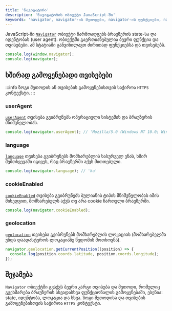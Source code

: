 ```yaml
---
title: 'ნავიგატორი'
description: 'ნავიგატორის ობიექტი JavaScript-ში'
keywords: 'navigator, navigator-ის მეთოდები, navigator-ის ფუნქციები, navigator-ის თვისებები'
---
```


JavaScript-ში [`Navigator`](https://developer.mozilla.org/en-US/docs/Web/API/Navigator) ობიექტი წარმოადგენს ბრაუზერის state-სა და იდენტობას (user agent). ობიექტში გაერთიანებულია ბევრი ფუნქცია და თვისებები. ამ სტატიაში განვიხილავთ ძირითად ფუნქციებსა და თვისებებს.

```js
console.log(window.navigator);
console.log(navigator);
```

## ხშირად გამოყენებადი თვისებები

:::info
ზოგი მეთოდის ან თვისების გამოყენებისთვის საჭიროა `HTTPS` კონტექსტი.
:::

### userAgent

[`userAgent`](https://developer.mozilla.org/en-US/docs/Web/API/Navigator/userAgent) თვისება გვიბრუნებს ოპერაციული სისტემის და ბრაუზერის მნიშვნელობას.

```js
console.log(navigator.userAgent); // 'Mozilla/5.0 (Windows NT 10.0; Win64; x64) AppleWebKit/537.36 (KHTML, like Gecko) Chrome/130.0.0.0 Safari/537.36'
```

### language

[`language`](https://developer.mozilla.org/en-US/docs/Web/API/Navigator/language) თვისება გვიბრუნებს მომხარებლის სასურველ ენას, ხშირ შემთხვევაში იგივეს, რაც ბრაუზერში აქვს მითთებული.

```js
console.log(navigator.language); // 'ka'
```

### cookieEnabled

[`cookieEnabled`](https://developer.mozilla.org/en-US/docs/Web/API/Navigator/cookieEnabled) თვისება გვიბრუნებს ბულიანის ტიპის მნიშვნელობას იმის მიხედვით, მომხარებელს აქვს თუ არა cookie ჩართული ბრაუზერში.

```js
console.log(navigator.cookieEnabled);
```

### geolocation

[`geolocation`](https://developer.mozilla.org/en-US/docs/Web/API/Navigator/geolocation) თვისება გვიბრუნებს მომხარებლის ლოკაციას (მომხარებელმა უნდა დაადასტუროს ლოკაციაზე წვდომის მოთხოვნა).

```js
navigator.geolocation.getCurrentPosition((position) => {
  console.log(position.coords.latitude, position.coords.longitude);
});
```

## შეჯამება

`Navigator` ობიექტში გვაქვს ბევრი კარგი თვისება და მეთოდი, რომელიც გვეხმარება ბრაუზერის სხვადასხვა ფუნქციონალის გამოყენებაში, ესენია: state, იდენტობა, ლოკაცია და სხვა.
ზოგი მეთოდისა და თვისების გამოყენებისთვის საჭიროა `HTTPS` კონტექსტი.

